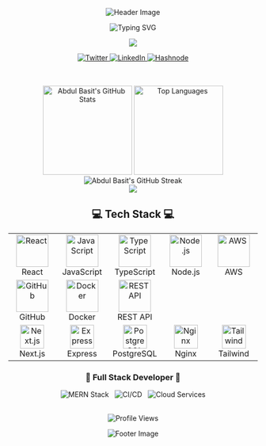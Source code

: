 <div align="center">
  
  ![Header Image](https://capsule-render.vercel.app/api?type=waving&color=gradient&customColorList=6,11,20&height=200&section=header&text=Abdul%20Basit%20Khan&fontSize=50&fontAlignY=35&animation=fadeIn&desc=Full%20Stack%20Developer&descSize=20&descAlignY=60)

  <img src="https://readme-typing-svg.herokuapp.com?font=Fira+Code&size=24&duration=4000&pause=1000&color=6A5ACD&center=true&vCenter=true&width=435&lines=Full+Stack+Developer;MERN+Stack+Specialist;UI%2FUX+Enthusiast;Problem+Solver" alt="Typing SVG" />
  
  <p>
    <a href="mailto:abdulbasitkhan2733@gmail.com">
      <img src="https://img.shields.io/badge/-abdulbasitkhan2733@gmail.com-c14438?style=flat-square&logo=Gmail&logoColor=white"/>
    </a>
  </p>
  
  <p>
    <a href="https://twitter.com/abdul_2003_">
      <img src="https://img.shields.io/badge/Twitter-1DA1F2?style=for-the-badge&logo=twitter&logoColor=white" alt="Twitter" />
    </a>
    <a href="https://www.linkedin.com/in/abdulbasitkhandev2003">
      <img src="https://img.shields.io/badge/LinkedIn-0077B5?style=for-the-badge&logo=linkedin&logoColor=white" alt="LinkedIn" />
    </a>
    <a href="https://hashnode.com/@abdulbasit2003">
      <img src="https://img.shields.io/badge/Hashnode-2962FF?style=for-the-badge&logo=hashnode&logoColor=white" alt="Hashnode" />
    </a>
  </p>
  
  <br />
  
  <br />
  
  <img height="180em" src="https://github-readme-stats.vercel.app/api?username=abdulbasit2733&show_icons=true&theme=tokyonight&hide_border=true&bg_color=1a1b27&ring_color=ff3068" alt="Abdul Basit's GitHub Stats" />
  
  <img height="180em" src="https://github-readme-stats.vercel.app/api/top-langs/?username=abdulbasit2733&layout=compact&theme=tokyonight&hide_border=true&bg_color=1a1b27" alt="Top Languages" />
  
  <br />
  
  <img src="https://github-readme-streak-stats.herokuapp.com/?user=abdulbasit2733&theme=radical&hide_border=true&background=1a1b27&ring=ff3068&fire=ff3068" alt="Abdul Basit's GitHub Streak" />
  
  <br />
  
  <img src="https://user-images.githubusercontent.com/73097560/115834477-dbab4500-a447-11eb-908a-139a6edaec5c.gif">
  
  <h2 align="center">💻 Tech Stack 💻</h2>
  
  <table align="center">
    <tr>
      <td align="center" width="96">
        <img src="https://techstack-generator.vercel.app/react-icon.svg" alt="React" width="65" height="65" />
        <br>React
      </td>
      <td align="center" width="96">
        <img src="https://techstack-generator.vercel.app/js-icon.svg" alt="JavaScript" width="65" height="65" />
        <br>JavaScript
      </td>
      <td align="center" width="96">
        <img src="https://techstack-generator.vercel.app/ts-icon.svg" alt="TypeScript" width="65" height="65" />
        <br>TypeScript
      </td>
      <td align="center" width="96">
        <img src="https://techstack-generator.vercel.app/nodejs-icon.svg" alt="Node.js" width="65" height="65" />
        <br>Node.js
      </td>
      <td align="center" width="96">
        <img src="https://techstack-generator.vercel.app/aws-icon.svg" alt="AWS" width="65" height="65" />
        <br>AWS
      </td>
    </tr>
    <tr>
      <td align="center" width="96">
        <img src="https://techstack-generator.vercel.app/github-icon.svg" alt="GitHub" width="65" height="65" />
        <br>GitHub
      </td>
      <td align="center" width="96">
        <img src="https://techstack-generator.vercel.app/docker-icon.svg" alt="Docker" width="65" height="65" />
        <br>Docker
      </td>
      <td align="center" width="96">
        <img src="https://techstack-generator.vercel.app/restapi-icon.svg" alt="REST API" width="65" height="65" />
        <br>REST API
      </td>
    </tr>
    <tr>
      <td align="center" width="96">
        <img src="https://skillicons.dev/icons?i=nextjs" alt="Next.js" width="48" height="48" />
        <br>Next.js
      </td>
      <td align="center" width="96">
        <img src="https://skillicons.dev/icons?i=express" alt="Express" width="48" height="48" />
        <br>Express
      </td>
      <td align="center" width="96">
        <img src="https://skillicons.dev/icons?i=postgresql" alt="PostgreSQL" width="48" height="48" />
        <br>PostgreSQL
      </td>
      <td align="center" width="96">
        <img src="https://skillicons.dev/icons?i=nginx" alt="Nginx" width="48" height="48" />
        <br>Nginx
      </td>
      <td align="center" width="96">
        <img src="https://skillicons.dev/icons?i=tailwind" alt="Tailwind" width="48" height="48" />
        <br>Tailwind
      </td>
    </tr>
  </table>

  <h3 align="center">🚀 Full Stack Developer 🚀</h3>
  
  <div align="center">
    <img src="https://img.shields.io/badge/MERN-Stack-teal?style=for-the-badge&logo=mongodb" alt="MERN Stack" />
    &nbsp;
    <img src="https://img.shields.io/badge/CI/CD-Pipeline-orange?style=for-the-badge&logo=github-actions" alt="CI/CD" />
    &nbsp;
    <img src="https://img.shields.io/badge/Cloud-Services-blue?style=for-the-badge&logo=amazon-aws" alt="Cloud Services" />
  </div>
  
  <br />
  
  <p align="center">
    <img src="https://komarev.com/ghpvc/?username=abdulbasit2733&label=Profile%20views&color=blueviolet&style=for-the-badge" alt="Profile Views" />
  </p>
  
  ![Footer Image](https://capsule-render.vercel.app/api?type=waving&color=gradient&customColorList=6,11,20&height=100&section=footer)
</div>
